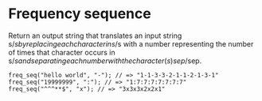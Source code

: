 # Frequency sequence

Return an output string that translates an input string s/$s by replacing each character in s/$s with a number representing the number of times that character occurs in s/$s and separating each number with the character(s) sep/$sep.

```
freq_seq("hello world", "-"); // => "1-1-3-3-2-1-1-2-1-3-1"
freq_seq("19999999", ":"); // => "1:7:7:7:7:7:7:7"
freq_seq("^^^**$", "x"); // => "3x3x3x2x2x1"
```